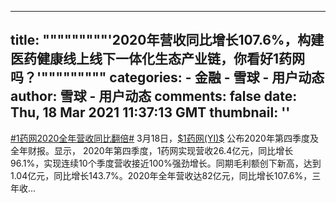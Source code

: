 
---
title: """""""""'2020年营收同比增长107.6%，构建医药健康线上线下一体化生态产业链，你看好1药网吗？'"""""""""
categories: 
    - 金融
    - 雪球 - 用户动态
author: 雪球 - 用户动态
comments: false
date: Thu, 18 Mar 2021 11:37:13 GMT
thumbnail: ''
---

<div>   
<a href="http://xueqiu.com/k?q=%231%E8%8D%AF%E7%BD%912020%E5%85%A8%E5%B9%B4%E8%90%A5%E6%94%B6%E5%90%8C%E6%AF%94%E7%BF%BB%E5%80%8D%23" target="_blank">#1药网2020全年营收同比翻倍#</a> 3月18日，<a href="http://xueqiu.com/S/YI" target="_blank">$1药网(YI)$</a> 公布2020年第四季度及全年财报。显示， 2020年第四季度，1药网实现营收26.4亿元，同比增长96.1%，实现连续10个季度营收接近100%强劲增长。同期毛利额创下新高，达到1.04亿元，同比增长143.7%。2020年全年营收达82亿元，同比增长107.6%，三年收...  
</div>
            